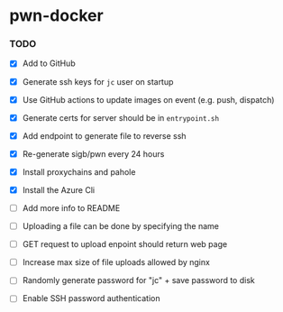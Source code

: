 # pwn-docker

### TODO

- [x] Add to GitHub
- [x] Generate ssh keys for `jc` user on startup
- [x] Use GitHub actions to update images on event (e.g. push, dispatch)
- [x] Generate certs for server should be in `entrypoint.sh`
- [x] Add endpoint to generate file to reverse ssh
- [x] Re-generate sigb/pwn every 24 hours
- [x] Install proxychains and pahole
- [x] Install the Azure Cli
- [ ] Add more info to README
- [ ] Uploading a file can be done by specifying the name
- [ ] GET request to upload enpoint should return web page
- [ ] Increase max size of file uploads allowed by nginx
- [ ] Randomly generate password for "jc" + save password to disk
- [ ] Enable SSH password authentication

